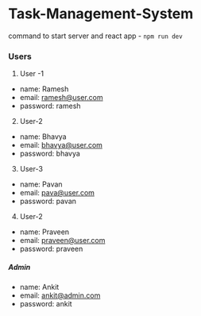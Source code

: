 # Task-Management-System

 command to start server and react app - `npm run dev`

### Users
1. User -1
 - name: Ramesh
 - email: ramesh@user.com
 - password: ramesh
2. User-2
 - name: Bhavya
 - email: bhavya@user.com
 - password: bhavya
 3. User-3
 - name: Pavan
 - email: pava@user.com
 - password: pavan
4. User-2
 - name: Praveen
 - email: praveen@user.com
 - password: praveen
  

##### Admin

- name: Ankit
- email: ankit@admin.com
- password: ankit